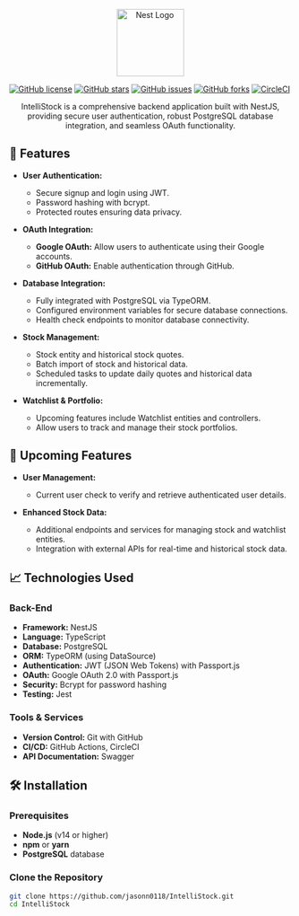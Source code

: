 <p align="center">
  <a href="https://nestjs.com/" target="_blank">
    <img src="https://nestjs.com/img/logo-small.svg" width="120" alt="Nest Logo" />
  </a>
</p>

[![GitHub license](https://img.shields.io/github/license/jasonn0118/IntelliStock.svg)](https://github.com/jasonn0118/IntelliStock/blob/main/LICENSE)
[![GitHub stars](https://img.shields.io/github/stars/jasonn0118/IntelliStock.svg?style=social&label=Star)](https://github.com/jasonn0118/IntelliStock/stargazers)
[![GitHub issues](https://img.shields.io/github/issues/jasonn0118/IntelliStock.svg)](https://github.com/jasonn0118/IntelliStock/issues)
[![GitHub forks](https://img.shields.io/github/forks/jasonn0118/IntelliStock.svg)](https://github.com/jasonn0118/IntelliStock/network)
[![CircleCI](https://img.shields.io/circleci/build/github/jasonn0118/IntelliStock/master)](https://circleci.com/gh/jasonn0118/IntelliStock)

<p align="center">
  IntelliStock is a comprehensive backend application built with NestJS, providing secure user authentication, robust PostgreSQL database integration, and seamless OAuth functionality.
</p>

## 🚀 Features

- **User Authentication:**
  - Secure signup and login using JWT.
  - Password hashing with bcrypt.
  - Protected routes ensuring data privacy.
  
- **OAuth Integration:**
  - **Google OAuth:** Allow users to authenticate using their Google accounts.
  - **GitHub OAuth:** Enable authentication through GitHub.
  
- **Database Integration:**
  - Fully integrated with PostgreSQL via TypeORM.
  - Configured environment variables for secure database connections.
  - Health check endpoints to monitor database connectivity.

- **Stock Management:**
  - Stock entity and historical stock quotes.
  - Batch import of stock and historical data.
  - Scheduled tasks to update daily quotes and historical data incrementally.
  
- **Watchlist & Portfolio:**
  - Upcoming features include Watchlist entities and controllers.
  - Allow users to track and manage their stock portfolios.

## 🚚 Upcoming Features

- **User Management:**
  - Current user check to verify and retrieve authenticated user details.
  
- **Enhanced Stock Data:**
  - Additional endpoints and services for managing stock and watchlist entities.
  - Integration with external APIs for real-time and historical stock data.

## 📈 Technologies Used

### Back-End
- **Framework:** NestJS
- **Language:** TypeScript
- **Database:** PostgreSQL
- **ORM:** TypeORM (using DataSource)
- **Authentication:** JWT (JSON Web Tokens) with Passport.js
- **OAuth:** Google OAuth 2.0 with Passport.js
- **Security:** Bcrypt for password hashing
- **Testing:** Jest

### Tools & Services
- **Version Control:** Git with GitHub
- **CI/CD:** GitHub Actions, CircleCI
- **API Documentation:** Swagger

## 🛠️ Installation

### Prerequisites
- **Node.js** (v14 or higher)
- **npm** or **yarn**
- **PostgreSQL** database

### Clone the Repository

```bash
git clone https://github.com/jasonn0118/IntelliStock.git
cd IntelliStock